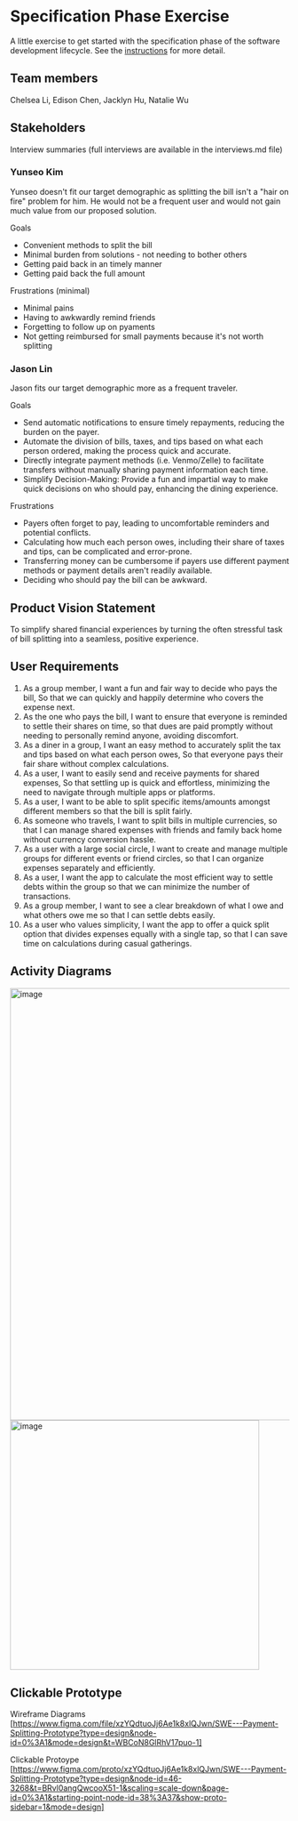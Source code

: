 # Specification Phase Exercise

A little exercise to get started with the specification phase of the software development lifecycle. See the [instructions](instructions.md) for more detail.

## Team members

Chelsea Li,
Edison Chen,
Jacklyn Hu,
Natalie Wu

## Stakeholders

Interview summaries (full interviews are available in the interviews.md file)
### Yunseo Kim
Yunseo doesn't fit our target demographic as splitting the bill isn't a "hair on fire" problem for him. He would not be a frequent user and would not gain much value from our proposed solution.

Goals
- Convenient methods to split the bill
- Minimal burden from solutions - not needing to bother others
- Getting paid back in an timely manner
- Getting paid back the full amount

Frustrations (minimal)
- Minimal pains
- Having to awkwardly remind friends
- Forgetting to follow up on pyaments
- Not getting reimbursed for small payments because it's not worth splitting

### Jason Lin
Jason fits our target demographic more as a frequent traveler.

Goals
- Send automatic notifications to ensure timely repayments, reducing the burden on the payer.
- Automate the division of bills, taxes, and tips based on what each person ordered, making the process quick and accurate.
- Directly integrate payment methods (i.e. Venmo/Zelle) to facilitate transfers without manually sharing payment information each time.
- Simplify Decision-Making: Provide a fun and impartial way to make quick decisions on who should pay, enhancing the dining experience.

Frustrations
- Payers often forget to pay, leading to uncomfortable reminders and potential conflicts.
- Calculating how much each person owes, including their share of taxes and tips, can be complicated and error-prone.
- Transferring money can be cumbersome if payers use different payment methods or payment details aren't readily available.
- Deciding who should pay the bill can be awkward.


## Product Vision Statement

To simplify shared financial experiences by turning the often stressful task of bill splitting into a seamless, positive experience.

## User Requirements

1. As a group member, I want a fun and fair way to decide who pays the bill, So that we can quickly and happily determine who covers the expense next.
2. As the one who pays the bill, I want to ensure that everyone is reminded to settle their shares on time, so that dues are paid promptly without needing to personally remind anyone, avoiding discomfort.
3. As a diner in a group, I want an easy method to accurately split the tax and tips based on what each person owes, So that everyone pays their fair share without complex calculations.
4. As a user, I want to easily send and receive payments for shared expenses, So that settling up is quick and effortless, minimizing the need to navigate through multiple apps or platforms.
5. As a user, I want to be able to split specific items/amounts amongst different members so that the bill is split fairly.
6. As someone who travels, I want to split bills in multiple currencies, so that I can manage shared expenses with friends and family back home without currency conversion hassle.
7. As a user with a large social circle, I want to create and manage multiple groups for different events or friend circles, so that I can organize expenses separately and efficiently.
8. As a user, I want the app to calculate the most efficient way to settle debts within the group so that we can minimize the number of transactions.
9. As a group member, I want to see a clear breakdown of what I owe and what others owe me so that I can settle debts easily.
10. As a user who values simplicity, I want the app to offer a quick split option that divides expenses equally with a single tap, so that I can save time on calculations during casual gatherings.

## Activity Diagrams


<img width="777" alt="image" src="https://github.com/software-students-spring2024/1-specification-exercise-bestswegroup/assets/127568345/6acdfe5e-6e35-46a1-8190-fac4d2ccc143">

<img width="449" alt="image" src="https://github.com/software-students-spring2024/1-specification-exercise-bestswegroup/assets/127568345/9c899033-781b-49d5-8bbd-6ca3a5e737eb">



## Clickable Prototype

Wireframe Diagrams [https://www.figma.com/file/xzYQdtuoJj6Ae1k8xlQJwn/SWE---Payment-Splitting-Prototype?type=design&node-id=0%3A1&mode=design&t=WBCoN8GlRhV17puo-1]

Clickable Protoype [https://www.figma.com/proto/xzYQdtuoJj6Ae1k8xlQJwn/SWE---Payment-Splitting-Prototype?type=design&node-id=46-3268&t=BRvl0angQwcooX51-1&scaling=scale-down&page-id=0%3A1&starting-point-node-id=38%3A37&show-proto-sidebar=1&mode=design]
